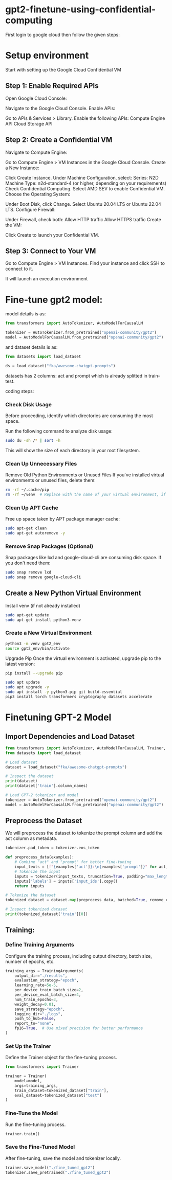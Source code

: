 # gpt2-finetune-using-confidential-computing

First login to google cloud then follow the given steps:

# Setup environment

Start with setting up the Google Cloud Confidential VM

## Step 1: Enable Required APIs
Open Google Cloud Console:

Navigate to the Google Cloud Console.
Enable APIs:

Go to APIs & Services > Library.
Enable the following APIs:
Compute Engine API
Cloud Storage API

## Step 2: Create a Confidential VM
Navigate to Compute Engine:

Go to Compute Engine > VM Instances in the Google Cloud Console.
Create a New Instance:

Click Create Instance.
Under Machine Configuration, select:
Series: N2D
Machine Type: n2d-standard-4 (or higher, depending on your requirements)
Check Confidential Computing.
Select AMD SEV to enable Confidential VM.
Choose the Operating System:

Under Boot Disk, click Change.
Select Ubuntu 20.04 LTS or Ubuntu 22.04 LTS.
Configure Firewall:

Under Firewall, check both:
Allow HTTP traffic
Allow HTTPS traffic
Create the VM:

Click Create to launch your Confidential VM.

## Step 3: Connect to Your VM
Go to Compute Engine > VM Instances.
Find your instance and click SSH to connect to it.

It will launch an execution environment

# Fine-tune gpt2 model:

model details is as:
 ```python
from transformers import AutoTokenizer, AutoModelForCausalLM

tokenizer = AutoTokenizer.from_pretrained("openai-community/gpt2")
model = AutoModelForCausalLM.from_pretrained("openai-community/gpt2")
```
and dataset details is as:
```python
from datasets import load_dataset

ds = load_dataset("fka/awesome-chatgpt-prompts")
```
datasets has 2 columns: act and prompt which is already splitted in train-test.


coding steps:

### Check Disk Usage

Before proceeding, identify which directories are consuming the most space.

Run the following command to analyze disk usage:

```bash
sudo du -sh /* | sort -h
```
This will show the size of each directory in your root filesystem.

###  Clean Up Unnecessary Files

Remove Old Python Environments or Unused Files
If you've installed virtual environments or unused files, delete them:

```bash
rm -rf ~/.cache/pip
rm -rf ~/venv  # Replace with the name of your virtual environment, if any
```

### Clean Up APT Cache

Free up space taken by APT package manager cache:

```bash
sudo apt-get clean
sudo apt-get autoremove -y
```

### Remove Snap Packages (Optional)

Snap packages like lxd and google-cloud-cli are consuming disk space. If you don't need them:

```bash
sudo snap remove lxd
sudo snap remove google-cloud-cli
```

## Create a New Python Virtual Environment

Install venv (if not already installed)
```bash
sudo apt-get update
sudo apt-get install python3-venv
```

### Create a New Virtual Environment
```bash
python3 -m venv gpt2_env
source gpt2_env/bin/activate
```

Upgrade Pip
Once the virtual environment is activated, upgrade pip to the latest version:

```bash
pip install --upgrade pip
```

```bash
sudo apt update
sudo apt upgrade -y
sudo apt install -y python3-pip git build-essential
pip3 install torch transformers cryptography datasets accelerate
```
# Finetuning GPT-2 Model

## Import Dependencies and Load Dataset

```python
from transformers import AutoTokenizer, AutoModelForCausalLM, Trainer, TrainingArguments
from datasets import load_dataset

# Load dataset
dataset = load_dataset("fka/awesome-chatgpt-prompts")

# Inspect the dataset
print(dataset)
print(dataset['train'].column_names)

# Load GPT-2 tokenizer and model
tokenizer = AutoTokenizer.from_pretrained("openai-community/gpt2")
model = AutoModelForCausalLM.from_pretrained("openai-community/gpt2")
```

## Preprocess the Dataset

We will preprocess the dataset to tokenize the prompt column and add the act column as metadata.

```python
tokenizer.pad_token = tokenizer.eos_token

def preprocess_data(examples):
    # Combine "act" and "prompt" for better fine-tuning
    input_texts = [f"{examples['act']}:\n{examples['prompt']}" for act, prompt in zip(examples['act'], examples['prompt'])]
    # Tokenize the input
    inputs = tokenizer(input_texts, truncation=True, padding="max_length", max_length=512)
    inputs['labels'] = inputs['input_ids'].copy()
    return inputs

# Tokenize the dataset
tokenized_dataset = dataset.map(preprocess_data, batched=True, remove_columns=dataset['train'].column_names)

# Inspect tokenized dataset
print(tokenized_dataset['train'][0])
```

## Training:

### Define Training Arguments
Configure the training process, including output directory, batch size, number of epochs, etc.

```python
training_args = TrainingArguments(
    output_dir="./results",
    evaluation_strategy="epoch",
    learning_rate=5e-5,
    per_device_train_batch_size=2,
    per_device_eval_batch_size=4,
    num_train_epochs=3,
    weight_decay=0.01,
    save_strategy="epoch",
    logging_dir="./logs",
    push_to_hub=False,
    report_to="none",
    fp16=True,  # Use mixed precision for better performance
)
```

### Set Up the Trainer

Define the Trainer object for the fine-tuning process.

```python
from transformers import Trainer

trainer = Trainer(
    model=model,
    args=training_args,
    train_dataset=tokenized_dataset["train"],
    eval_dataset=tokenized_dataset["test"]
)
```

### Fine-Tune the Model
Run the fine-tuning process.

```python
trainer.train()
```

### Save the Fine-Tuned Model

After fine-tuning, save the model and tokenizer locally.
```python
trainer.save_model("./fine_tuned_gpt2")
tokenizer.save_pretrained("./fine_tuned_gpt2")
```
